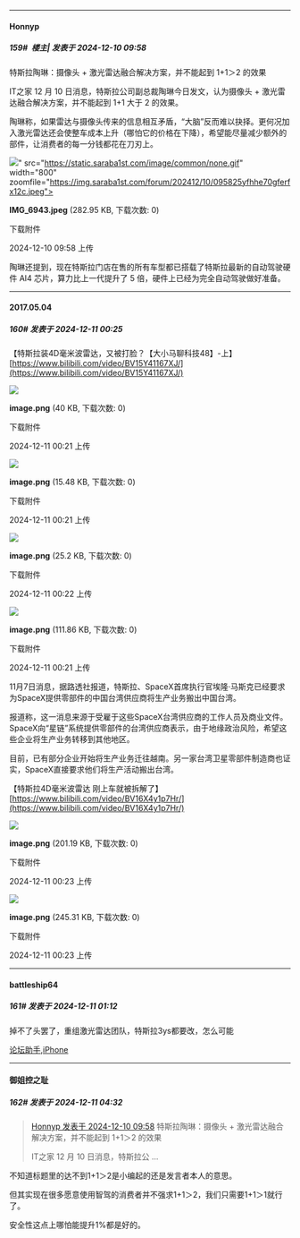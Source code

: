 ﻿
*****

####  Honnyp  
##### 159#         楼主| 发表于 2024-12-10 09:58

特斯拉陶琳：摄像头 + 激光雷达融合解决方案，并不能起到 1+1＞2 的效果

IT之家 12 月 10 日消息，特斯拉公司副总裁陶琳今日发文，认为摄像头 + 激光雷达融合解决方案，并不能起到 1+1 大于 2 的效果。

陶琳称，如果雷达与摄像头传来的信息相互矛盾，“大脑”反而难以抉择。更何况加入激光雷达还会使整车成本上升（哪怕它的价格在下降），希望能尽量减少额外的部件，让消费者的每一分钱都花在刀刃上。

<img src="https://img.saraba1st.com/forum/202412/10/095825yfhhe70gferfx12c.jpeg" referrerpolicy="no-referrer">" src="https://static.saraba1st.com/image/common/none.gif" width="800" zoomfile="https://img.saraba1st.com/forum/202412/10/095825yfhhe70gferfx12c.jpeg">

<strong>IMG_6943.jpeg</strong> (282.95 KB, 下载次数: 0)

下载附件

2024-12-10 09:58 上传

陶琳还提到，现在特斯拉门店在售的所有车型都已搭载了特斯拉最新的自动驾驶硬件 AI4 芯片，算力比上一代提升了 5 倍，硬件上已经为完全自动驾驶做好准备。


*****

####  2017.05.04  
##### 160#       发表于 2024-12-11 00:25

【特斯拉装4D毫米波雷达，又被打脸？【大小马聊科技48】-上】 [https://www.bilibili.com/video/BV15Y41167XJ/](https://www.bilibili.com/video/BV15Y41167XJ/)

<img src="https://img.saraba1st.com/forum/202412/11/002142l0moiqhd0r0k6rah.png" referrerpolicy="no-referrer">

<strong>image.png</strong> (40 KB, 下载次数: 0)

下载附件

2024-12-11 00:21 上传

<img src="https://img.saraba1st.com/forum/202412/11/002155oo2crotrutne84yi.png" referrerpolicy="no-referrer">

<strong>image.png</strong> (15.48 KB, 下载次数: 0)

下载附件

2024-12-11 00:21 上传

<img src="https://img.saraba1st.com/forum/202412/11/002208va6g9btki9wyebke.png" referrerpolicy="no-referrer">

<strong>image.png</strong> (25.2 KB, 下载次数: 0)

下载附件

2024-12-11 00:22 上传

<img src="https://img.saraba1st.com/forum/202412/11/002120rhjjjjvvwvd5wvh5.png" referrerpolicy="no-referrer">

<strong>image.png</strong> (111.86 KB, 下载次数: 0)

下载附件

2024-12-11 00:21 上传

11月7日消息，据路透社报道，特斯拉、SpaceX首席执行官埃隆·马斯克已经要求为SpaceX提供零部件的中国台湾供应商将生产业务搬出中国台湾。

报道称，这一消息来源于受雇于这些SpaceX台湾供应商的工作人员及商业文件。SpaceX向“星链”系统提供零部件的台湾供应商表示，由于地缘政治风险，希望这些企业将生产业务转移到其他地区。

目前，已有部分企业开始将生产业务迁往越南。另一家台湾卫星零部件制造商也证实，SpaceX直接要求他们将生产活动搬出台湾。

【特斯拉4D毫米波雷达 刚上车就被拆解了】 [https://www.bilibili.com/video/BV16X4y1p7Hr/](https://www.bilibili.com/video/BV16X4y1p7Hr/)

<img src="https://img.saraba1st.com/forum/202412/11/002304c56o5xuf3rrnuujd.png" referrerpolicy="no-referrer">

<strong>image.png</strong> (201.19 KB, 下载次数: 0)

下载附件

2024-12-11 00:23 上传

<img src="https://img.saraba1st.com/forum/202412/11/002326mh0oogrponhnphtz.png" referrerpolicy="no-referrer">

<strong>image.png</strong> (245.31 KB, 下载次数: 0)

下载附件

2024-12-11 00:23 上传


*****

####  battleship64  
##### 161#       发表于 2024-12-11 01:12

掉不了头罢了，重组激光雷达团队，特斯拉3ys都要改，怎么可能

[论坛助手,iPhone](https://bbs.saraba1st.com/2b/forum.php?mod=viewthread&amp;tid=2029836)


*****

####  御姐控之耻  
##### 162#       发表于 2024-12-11 04:32

<blockquote><a href="httphttps://bbs.saraba1st.com/2b/forum.php?mod=redirect&amp;goto=findpost&amp;pid=66886389&amp;ptid=2209197" target="_blank">Honnyp 发表于 2024-12-10 09:58</a>
特斯拉陶琳：摄像头 + 激光雷达融合解决方案，并不能起到 1+1＞2 的效果

IT之家 12 月 10 日消息，特斯拉公 ...</blockquote>
不知道标题里的达不到1+1＞2是小编起的还是发言者本人的意思。

但其实现在很多愿意使用智驾的消费者并不强求1+1＞2，我们只需要1+1＞1就行了。

安全性这点上哪怕能提升1%都是好的。

